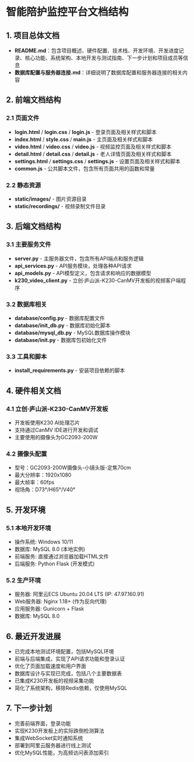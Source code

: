 # 智能陪护监控平台文档结构

## 1. 项目总体文档

- **README.md**：包含项目概述、硬件配置、技术栈、开发环境、开发进度记录、核心功能、系统架构、本地开发与测试指南、下一步计划和项目成员等信息
- **数据库配置与服务器连接.md**：详细说明了数据库配置和服务器连接的相关内容

## 2. 前端文档结构

### 2.1 页面文件
- **login.html** / **login.css** / **login.js** - 登录页面及相关样式和脚本
- **index.html** / **style.css** / **main.js** - 主页面及相关样式和脚本
- **video.html** / **video.css** / **video.js** - 视频监控页面及相关样式和脚本
- **detail.html** / **detail.css** / **detail.js** - 老人详情页面及相关样式和脚本
- **settings.html** / **settings.css** / **settings.js** - 设置页面及相关样式和脚本
- **common.js** - 公共脚本文件，包含所有页面共用的函数和常量

### 2.2 静态资源
- **static/images/** - 图片资源目录
- **static/recordings/** - 视频录制文件目录

## 3. 后端文档结构

### 3.1 主要服务文件
- **server.py** - 主服务器文件，包含所有API端点和服务逻辑
- **api_services.py** - API服务模块，处理各种API请求
- **api_models.py** - API模型定义，包含请求和响应的数据模型
- **k230_video_client.py** - 立创·庐山派-K230-CanMV开发板的视频客户端程序

### 3.2 数据库相关
- **database/config.py** - 数据库配置文件
- **database/init_db.py** - 数据库初始化脚本
- **database/mysql_db.py** - MySQL数据库操作模块
- **database/__init__.py** - 数据库包初始化文件

### 3.3 工具和脚本
- **install_requirements.py** - 安装项目依赖的脚本

## 4. 硬件相关文档

### 4.1 立创·庐山派-K230-CanMV开发板
- 开发板使用K230 AI处理芯片
- 支持通过CanMV IDE进行开发和调试
- 主要使用的摄像头为GC2093-200W

### 4.2 摄像头配置
- 型号：GC2093-200W摄像头-小镜头版-定焦70cm
- 最大分辨率：1920x1080
- 最大帧率：60fps
- 视场角：D73°/H65°/V40°

## 5. 开发环境

### 5.1 本地开发环境
- 操作系统: Windows 10/11
- 数据库: MySQL 8.0 (本地实例)
- 前端服务: 直接通过浏览器加载HTML文件
- 后端服务: Python Flask (开发模式)

### 5.2 生产环境
- 服务器: 阿里云ECS Ubuntu 20.04 LTS (IP: 47.97.160.91)
- Web服务器: Nginx 1.18+ (作为反向代理)
- 应用服务器: Gunicorn + Flask
- 数据库: MySQL 8.0

## 6. 最近开发进展
- 已完成本地测试环境配置，包括MySQL环境
- 前端与后端集成，实现了API请求功能和登录认证
- 优化了页面加载速度和用户界面
- 数据库设计与实现已完成，包括八个主要数据表
- 已集成K230开发板的视频采集功能
- 简化了系统架构，移除Redis依赖，仅使用MySQL

## 7. 下一步计划
- 完善前端界面，登录功能
- 实现K230开发板上的实际跌倒检测算法
- 集成WebSocket实时通知系统
- 部署到阿里云服务器进行线上测试
- 优化MySQL性能，为高频访问表添加索引
